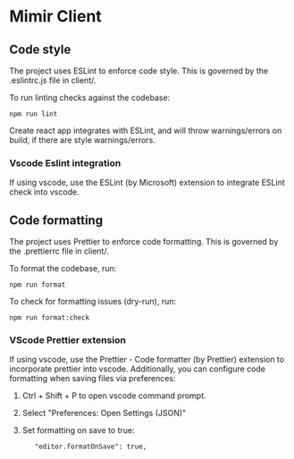 # Mimir Client



## Code style

The project uses ESLint to enforce code style. This is governed by the .eslintrc.js file in client/.

To run linting checks against the codebase:

    npm run lint

Create react app integrates with ESLint, and will throw warnings/errors on build, if there are style warnings/errors.

### Vscode Eslint integration

If using vscode, use the ESLint (by Microsoft) extension to integrate ESLint check into vscode.

## Code formatting

The project uses Prettier to enforce code formatting. This is governed by the .prettierrc file in client/.

To format the codebase, run:

    npm run format

To check for formatting issues (dry-run), run:

    npm run format:check

### VScode Prettier extension

If using vscode, use the Prettier - Code formatter (by Prettier) extension to incorporate prettier into vscode. Additionally, you can configure code formatting when saving files via preferences:

1. Ctrl + Shift + P to open vscode command prompt.
2. Select "Preferences: Open Settings (JSON)"
3. Set formatting on save to true:

          "editor.formatOnSave": true,